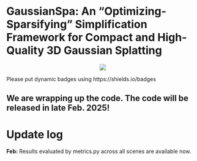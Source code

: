 # GaussianSpa: An “Optimizing-Sparsifying” Simplification Framework for Compact and High-Quality 3D Gaussian Splatting
<p align="center">
<a href="https://gs-spa.github.io/"><img src="https://img.shields.io/badge/Project-Page-048C3D"></a>
</p>
Please put dynamic badges using https://shields.io/badges

## We are wrapping up the code. The code will be released in late Feb. 2025!

# Update log
**Feb:** Results evaluated by metrics.py across all scenes are available now.
